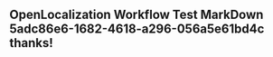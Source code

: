<properties
ms.topic="hero-topic"
ms.test1="hero-topic"
ms.test2="test"/>

## OpenLocalization Workflow Test MarkDown 5adc86e6-1682-4618-a296-056a5e61bd4c thanks!
